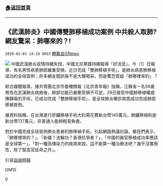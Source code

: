 ###  [:house:返回首頁](https://github.com/ourhimalayas/txt)
---

## 《武漢肺炎》中國傳雙肺移植成功案例 中共殺人取肺? 網友驚呆：肺哪來的？!
`2020-03-01 14:10 GM15` [轉載自GNews](https://gnews.org/zh-hant/128944/)

![](https://s3-ap-northeast-1.amazonaws.com/news.guo.offload.media/wp-content/uploads/2020/03/01140501/phpbSOce1.jpg)
中國武漢肺炎疫情持續失控，中國北京黨媒持續報導「好消息」，今（1）日報導，有名男性病患肺部嚴重受損，近日完成「雙肺移植手術」，是肺炎病患肺移植成功的全球首例；許多網友聞訊後不是大聲喝采，而是驚恐質疑「肺哪裡來的」？

綜合媒體報導，據共青團北京市委機關報《北京青年報》指稱，江蘇省一名59歲男性在武漢肺炎病癒後，肺部功能已嚴重受損不可逆，29日接受中國肺移植權威陳靜瑜的手術，已成功完成「雙肺移植手術」，是全球肺炎確診病患成功完成肺部移植首例。

據資料指稱，在台灣進行肝臟移植手術大約需花費新台幣140萬元，肺臟移植則是新台幣137萬元，非普通人能夠輕易負擔。

對於中國完成全球首例肺炎患者的肺移植手術，引起網路熱議討論，鄉民們表示，「肺哪裡來的？」、「新疆？法輪功？香港抗爭者？」、「中國的器官移植成功率應該是全球第一」、「對一種高傳染力的疾病來說，這不能算一種治療法吧？幾乎沒實用性，除了幫高官延命之外」。

引自[自由時報](https://news.ltn.com.tw/news/world/breakingnews/3085221)

GM15

0
